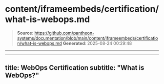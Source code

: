 # content/iframeembeds/certification/what-is-webops.md

> **Source**: https://github.com/pantheon-systems/documentation/blob/main/content/iframeembeds/certification/what-is-webops.md
> **Generated**: 2025-08-24 00:29:48

---

---
title: WebOps Certification
subtitle: "What is WebOps?"
---

<Partial file="certification-guide/what-is-webops.md" />
